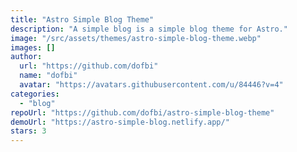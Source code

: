 ```yaml
---
title: "Astro Simple Blog Theme"
description: "A simple blog is a simple blog theme for Astro."
image: "/src/assets/themes/astro-simple-blog-theme.webp"
images: []
author:
  url: "https://github.com/dofbi"
  name: "dofbi"
  avatar: "https://avatars.githubusercontent.com/u/84446?v=4"
categories:
  - "blog"
repoUrl: "https://github.com/dofbi/astro-simple-blog-theme"
demoUrl: "https://astro-simple-blog.netlify.app/"
stars: 3
---
```

